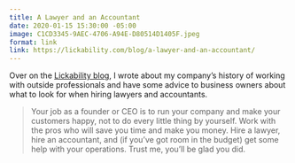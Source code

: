 ```yaml
---
title: A Lawyer and an Accountant
date: 2020-01-15 15:30:00 -05:00
image: C1CD3345-9AEC-4706-A94E-D80514D1405F.jpeg
format: link
link: https://lickability.com/blog/a-lawyer-and-an-accountant/
---
```


Over on the [Lickability blog](https://blog.lickability.com), I wrote about my company’s history of working with outside professionals and have some advice to business owners about what to look for when hiring lawyers and accountants.

> Your job as a founder or CEO is to run your company and make your customers happy, not to do every little thing by yourself. Work with the pros who will save you time and make you money. Hire a lawyer, hire an accountant, and (if you’ve got room in the budget) get some help with your operations. Trust me, you’ll be glad you did.